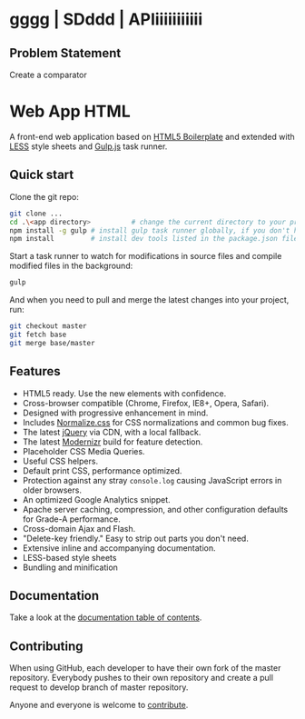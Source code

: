 # gggg | SDddd | APIiiiiiiiiiii

## Problem Statement

Create a comparator 



# Web App HTML

A front-end web application based on [HTML5 Boilerplate](http://html5boilerplate.com)
and extended with [LESS](http://www.lesscss.org/) style sheets and [Gulp.js](http://gulpjs.com/)
task runner.


## Quick start

Clone the git repo:

```bash
git clone ...
cd .\<app directory>          # change the current directory to your project directory
npm install -g gulp # install gulp task runner globally, if you don't have it installed already
npm install         # install dev tools listed in the package.json file
```

Start a task runner to watch for modifications in source files and compile
modified files in the background:

```bash
gulp
```

And when you need to pull and merge the latest changes into your project, run:

```bash
git checkout master
git fetch base
git merge base/master
```


## Features

* HTML5 ready. Use the new elements with confidence.
* Cross-browser compatible (Chrome, Firefox, IE8+, Opera, Safari).
* Designed with progressive enhancement in mind.
* Includes [Normalize.css](http://necolas.github.com/normalize.css/) for CSS
  normalizations and common bug fixes.
* The latest [jQuery](http://jquery.com/) via CDN, with a local fallback.
* The latest [Modernizr](http://modernizr.com/) build for feature detection.
* Placeholder CSS Media Queries.
* Useful CSS helpers.
* Default print CSS, performance optimized.
* Protection against any stray `console.log` causing JavaScript errors in
  older browsers.
* An optimized Google Analytics snippet.
* Apache server caching, compression, and other configuration defaults for
  Grade-A performance.
* Cross-domain Ajax and Flash.
* "Delete-key friendly." Easy to strip out parts you don't need.
* Extensive inline and accompanying documentation.
* LESS-based style sheets
* Bundling and minification


## Documentation

Take a look at the [documentation table of contents](doc/TOC.md).


## Contributing

When using GitHub, each developer to have their own fork of the master repository.
Everybody pushes to their own repository and create a pull request to develop branch of master repository. 

Anyone and everyone is welcome to [contribute](CONTRIBUTING.md).
